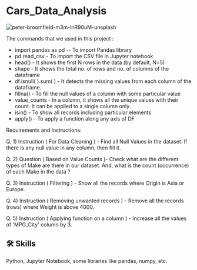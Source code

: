 # Cars_Data_Analysis



![peter-broomfield-m3m-lnR90uM-unsplash](https://github.com/PratyushSingh1/Cars_Data_Analysis/assets/87380102/a1b8b176-bc18-4c05-9b0a-235661a6f6e0)





The commands that we used in this project :

* import pandas as pd -- To import Pandas library
* pd.read_csv - To import the CSV file in Jupyter notebook
* head() - It shows the first N rows in the data (by default, N=5)
* shape - It shows the total no. of rows and no. of columns of the dataframe
* df.isnull( ).sum( ) - It detects the missing values from each column of the dataframe.
* fillna() - To fill the null values of a column with some particular value
* value_counts - In a column, it shows all the unique values with their count. It can be applied to a single column only.
* isin() - To show all records including particular elements
* apply() - To apply a function along any axis of DF






Requirements and Instructions: 


Q. 1) Instruction ( For Data Cleaning ) - Find all Null Values in the dataset. If there is any null value in any column, then fill it.

Q. 2) Question ( Based on Value Counts )- Check what are the different types of Make are there in our dataset. And, what is the count (occurrence) of each Make in the data ?

Q. 3) Instruction ( Filtering ) - Show all the records where Origin is Asia or Europe.

Q. 4) Instruction ( Removing unwanted records ) - Remove all the records (rows) where Weight is above 4000.

Q. 5) Instruction ( Applying function on a column ) - Increase all the values of 'MPG_City' column by 3.


## 🛠 Skills
Python, Jupyter Notebook, some libraries like pandas, numpy, etc.
